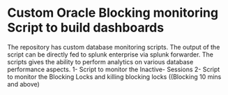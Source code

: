# Custom Oracle Blocking monitoring Script to build dashboards 
The repository has custom database monitoring scripts. The output of the script can be directly fed to splunk enterprise via splunk forwarder. The scripts gives the ability to perform analytics on various database performance aspects.
1- Script to monitor the Inactive- Sessions
2- Script to monitor the Blocking Locks and killing blocking locks ((Blocking 10 mins and above)

